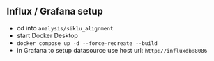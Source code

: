 ## Influx / Grafana setup

- cd into `analysis/siklu_alignment`
- start Docker Desktop
- `docker compose up -d --force-recreate --build`
- in Grafana to setup datasource use host url: `http://influxdb:8086`